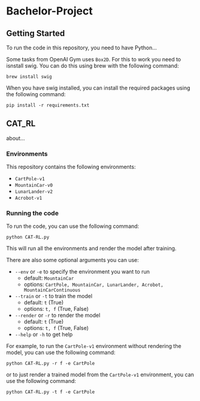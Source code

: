 # Bachelor-Project


## Getting Started
To run the code in this repository, you need to have Python...

Some tasks from OpenAI Gym uses `Box2D`. For this to work you need to isnstall swig. You can do this using brew with the following command:

```
brew install swig
```

When you have swig installed, you can install the required packages using the following command:
```
pip install -r requirements.txt
```


## CAT_RL
about...

### Environments
This repository contains the following environments:
- `CartPole-v1`
- `MountainCar-v0`
- `LunarLander-v2`
- `Acrobot-v1`

### Running the code
To run the code, you can use the following command:
```
python CAT-RL.py
```
This will run all the environments and render the model after training.

There are also some optional arguments you can use:
- `--env` or `-e` to specify the environment you want to run 
    - default: `MountainCar`
    - options: `CartPole, MountainCar, LunarLander, Acrobot, MountainCarContinuous`
- `--train` or `-t` to train the model
    - default: `t` (True)
    - options: `t, f` (True, False)
- `--render` or `-r` to render the model
    - default: `t` (True)
    - options: `t, f` (True, False)
- `--help` or `-h` to get help

For example, to run the `CartPole-v1` environment without rendering the model, you can use the following command:
```
python CAT-RL.py -r f -e CartPole
```
or to just render a trained model from the `CartPole-v1` environment, you can use the following command:
```
python CAT-RL.py -t f -e CartPole
```


<!-- # Docker stuff (might not need)
Make sure you have docker installed on your machine. If not, you can download it with brew using the following command:
```
brew install docker
```

Install the required packages using the following command:
```
pip install -r requirements.txt
```

## Docker
Make sure you have docker installed on your machine.

To run the application using docker, you can use the following command:
```
docker build -t bachelor-project .
```

Then you can run the application using the following command:
```
docker run --rm bachelor-project
```

or run it interactively using the following command:
```
docker run -it bachelor-project /bin/bash
```

To run the bash script `run.sh` in the interactive environment
```
./run.sh
```

The exit the interactive mode press `ctrl + p` followed by `ctrl + q`.
or press `ctrl + d` to exit the session -->